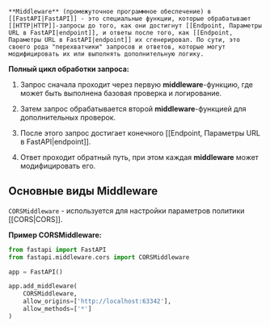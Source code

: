 	**Middleware** (промежуточное программное обеспечение) в [[FastAPI|FastAPI]] - это специальные функции, которые обрабатывают [[HTTP|HTTP]]-запросы до того, как они достигнут [[Endpoint, Параметры URL в FastAPI|endpoint]], и ответы после того, как [[Endpoint, Параметры URL в FastAPI|endpoint]] их сгенерировал. По сути, это своего рода "перехватчики" запросов и ответов, которые могут модифицировать их или выполнять дополнительную логику.

**Полный цикл обработки запроса:**

1. Запрос сначала проходит через первую **middleware**-функцию, где может быть выполнена базовая проверка и логирование.

2. Затем запрос обрабатывается второй **middleware**-функцией для дополнительных проверок.

3. После этого запрос достигает конечного [[Endpoint, Параметры URL в FastAPI|endpoint]].

4. Ответ проходит обратный путь, при этом каждая **middleware** может модифицировать его.

## Основные виды Middleware

`CORSMiddleware` - используется для настройки параметров политики [[CORS|CORS]].

**Пример CORSMiddleware:**

```Python
from fastapi import FastAPI
from fastapi.middleware.cors import CORSMiddleware

app = FastAPI()

app.add_middleware(
	CORSMiddleware,
	allow_origins=['http://localhost:63342'],
	allow_methods=['*']
)
```